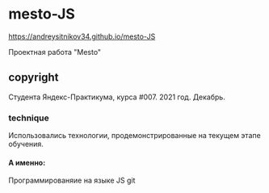 # mesto-JS

https://andreysitnikov34.github.io/mesto-JS

Проектная работа "Mesto"

## copyright

Студента Яндекс-Практикума, курса #007. 2021 год. Декабрь.

### technique

Использовались технологии, продемонстрированные на текущем этапе обучения.

#### А именно:

Программированяие на языке JS
git
